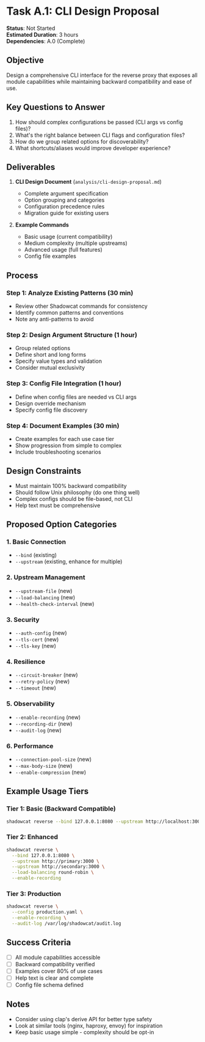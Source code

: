 # Task A.1: CLI Design Proposal

**Status**: Not Started  
**Estimated Duration**: 3 hours  
**Dependencies**: A.0 (Complete)

## Objective
Design a comprehensive CLI interface for the reverse proxy that exposes all module capabilities while maintaining backward compatibility and ease of use.

## Key Questions to Answer
1. How should complex configurations be passed (CLI args vs config files)?
2. What's the right balance between CLI flags and configuration files?
3. How do we group related options for discoverability?
4. What shortcuts/aliases would improve developer experience?

## Deliverables
1. **CLI Design Document** (`analysis/cli-design-proposal.md`)
   - Complete argument specification
   - Option grouping and categories
   - Configuration precedence rules
   - Migration guide for existing users

2. **Example Commands**
   - Basic usage (current compatibility)
   - Medium complexity (multiple upstreams)
   - Advanced usage (full features)
   - Config file examples

## Process

### Step 1: Analyze Existing Patterns (30 min)
- Review other Shadowcat commands for consistency
- Identify common patterns and conventions
- Note any anti-patterns to avoid

### Step 2: Design Argument Structure (1 hour)
- Group related options
- Define short and long forms
- Specify value types and validation
- Consider mutual exclusivity

### Step 3: Config File Integration (1 hour)
- Define when config files are needed vs CLI args
- Design override mechanism
- Specify config file discovery

### Step 4: Document Examples (30 min)
- Create examples for each use case tier
- Show progression from simple to complex
- Include troubleshooting scenarios

## Design Constraints
- Must maintain 100% backward compatibility
- Should follow Unix philosophy (do one thing well)
- Complex configs should be file-based, not CLI
- Help text must be comprehensive

## Proposed Option Categories

### 1. Basic Connection
- `--bind` (existing)
- `--upstream` (existing, enhance for multiple)

### 2. Upstream Management
- `--upstream-file` (new)
- `--load-balancing` (new)
- `--health-check-interval` (new)

### 3. Security
- `--auth-config` (new)
- `--tls-cert` (new)
- `--tls-key` (new)

### 4. Resilience
- `--circuit-breaker` (new)
- `--retry-policy` (new)
- `--timeout` (new)

### 5. Observability
- `--enable-recording` (new)
- `--recording-dir` (new)
- `--audit-log` (new)

### 6. Performance
- `--connection-pool-size` (new)
- `--max-body-size` (new)
- `--enable-compression` (new)

## Example Usage Tiers

### Tier 1: Basic (Backward Compatible)
```bash
shadowcat reverse --bind 127.0.0.1:8080 --upstream http://localhost:3000
```

### Tier 2: Enhanced
```bash
shadowcat reverse \
  --bind 127.0.0.1:8080 \
  --upstream http://primary:3000 \
  --upstream http://secondary:3000 \
  --load-balancing round-robin \
  --enable-recording
```

### Tier 3: Production
```bash
shadowcat reverse \
  --config production.yaml \
  --enable-recording \
  --audit-log /var/log/shadowcat/audit.log
```

## Success Criteria
- [ ] All module capabilities accessible
- [ ] Backward compatibility verified
- [ ] Examples cover 80% of use cases
- [ ] Help text is clear and complete
- [ ] Config file schema defined

## Notes
- Consider using clap's derive API for better type safety
- Look at similar tools (nginx, haproxy, envoy) for inspiration
- Keep basic usage simple - complexity should be opt-in